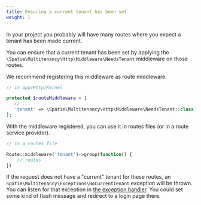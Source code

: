 ```yaml
---
title: Ensuring a current tenant has been set
weight: 1
---
```


In your project you probably will have many routes where you expect a tenant has been made current.

You can ensure that a current tenant has been set by applying the `\Spatie\Multitenancy\Http\Middleware\NeedsTenant` middleware on those routes.

We recommend registering this middleware as route middleware.

```php
// in app/Http/Kernel

protected $routeMiddleware = [
   // ...
   'tenant' => \Spatie\Multitenancy\Http\Middleware\NeedsTenant::class,
];
```

With the middleware registered, you can use it in routes files (or in a route service provider).

```php
// in a routes file

Route::middleware('tenant')->group(function() {
    // routes
})
```

If the request does not have a "current" tenant for these routes, an `Spatie\Multitenancy\Exceptions\NoCurrentTenant` exception will be thrown. You can listen for that exception in [the exception handler](https://laravel.com/docs/master/errors#the-exception-handler). You could set some kind of flash message and redirect to a login page there.
